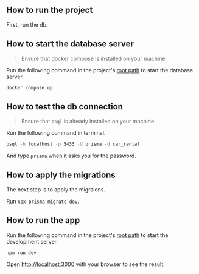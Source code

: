 ## How to run the project

First, run the db.

## How to start the database server

> Ensure that docker compose is installed on your machine.

Run the following command in the project's [root path](./) to start the database server.
```bash
docker compose up
```
## How to test the db connection

> Ensure that `psql` is already installed on your machine.

Run the following command in terminal.
```bash
psql -h localhost -p 5433 -U prisma -d car_rental
```
And type `prisma` when it asks you for the password.

## How to apply the migrations
The next step is to apply the migraions.

Run `npx prisma migrate dev`.

## How to run the app

Run the following command in the project's [root path](./) to start the development server.
```bash
npm run dev
```

Open [http://localhost:3000](http://localhost:3000) with your browser to see the result.